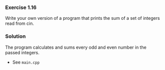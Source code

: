 ### Exercise 1.16

Write your own version of a program that prints the sum of a set of
integers read from cin.

### Solution

The program calculates and sums every odd and even number in the passed integers.

* See `main.cpp`
